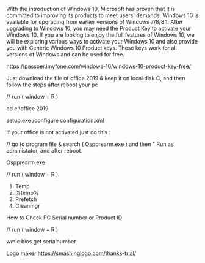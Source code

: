 With the introduction of Windows 10, Microsoft has proven that it is committed to improving its products to meet users' demands.
Windows 10 is available for upgrading from earlier versions of Windows 7/8/8.1. After upgrading to Windows 10, you may need the Product Key to activate your Windows 10.
If you are looking to enjoy the full features of Windows 10, we will be exploring various ways to activate your Windows 10 and also provide you with Generic Windows 10 Product keys.
These keys work for all versions of Windows and can be used for free.


https://passper.imyfone.com/windows-10/windows-10-product-key-free/

Just download the file of office 2019 & keep it on local disk C, and then follow the steps after reboot your pc

// run ( window + R )

cd c:\office 2019

setup.exe /configure configuration.xml

If your office is not activated just do this : 

// go to program file & search ( Ospprearm.exe ) and then " Run as administator, and after reboot.

Ospprearm.exe 

// run ( window + R )
1. Temp
2. %temp%
3. Prefetch
4. Cleanmgr

   
How to Check PC Serial number or Product ID

// run ( window + R )

wmic bios get serialnumber

Logo maker 
https://smashinglogo.com/thanks-trial/


